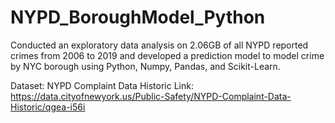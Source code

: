 # NYPD_BoroughModel_Python
Conducted an exploratory data analysis on 2.06GB of all NYPD reported crimes from 2006 to 2019 and developed a prediction model to model crime by NYC borough using Python, Numpy, Pandas, and Scikit-Learn.

Dataset: NYPD Complaint Data Historic
Link: https://data.cityofnewyork.us/Public-Safety/NYPD-Complaint-Data-Historic/qgea-i56i
